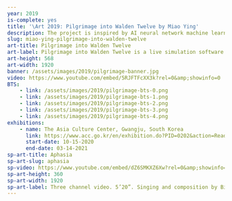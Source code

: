 ```yaml
---
year: 2019
is-complete: yes
title: '\Art 2019: Pilgrimage into Walden Twelve by Miao Ying'
description: The project is inspired by AI neural network machine learning, medieval christian indulgences mechanisms, conflicting political ideologies, popular online Chinese S&M romance novels, and the recently emerged “social credit system” in China.
slug: miao-ying-pilgrimage-into-walden-twelve
art-title: Pilgrimage into Walden Twelve
art-label: Pilgrimage into Walden Twelve is a live simulation software that can be run on computer and smartphone. The simulation has three distinct chapters&#58; The Honor of Shepherds, The People’s Quest, and Battle for Glorious Spells. The project is inspired by AI neural network machine learning, medieval christian indulgences mechanisms, conflicting political ideologies, popular online Chinese S&M romance novels, and the recently emerged “social credit system” in China. The simulation takes place in a medieval magical fantasy land--Walden Twelve. Walden Twelve refers to “Walden Two”, which is a utopian novel written by behavioral psychologist B. F. Skinner, a society where perfect behavior is achieved as a result of reinforced positive conditioning of the desired behaviors while meeting basic needs of citizens. During the Medieval Era, the institution interpreted the religious ideology for the people who were illiterate, which led believers to exchange money for their sins--the indulgence system. The social credit system in China is a digital indulgence system, which records big data from its citizens and rewards or punishes them according to their social credit score. In a structure similar to that of the medieval church, the Chinese government explains the Marxist doctrine to its people and has implemented the technology to enforce citizen behavior. <a href="https://www.pilgrimageintowaldentwelve.com/">pilgrimageintowaldentwelve.com</a>
art-height: 568
art-width: 1920
banner: /assets/images/2019/pilgrimage-banner.jpg
video: https://www.youtube.com/embed/5RJFTFcXX3k?rel=0&amp;showinfo=0
BTS:
    - link: /assets/images/2019/pilgrimage-bts-0.png
    - link: /assets/images/2019/pilgrimage-bts-1.png
    - link: /assets/images/2019/pilgrimage-bts-2.png
    - link: /assets/images/2019/pilgrimage-bts-3.png
    - link: /assets/images/2019/pilgrimage-bts-4.png
exhibitions:
    - name: The Asia Culture Center, Gwangju, South Korea
      link: https://www.acc.go.kr/en/exhibition.do?PID=0202&action=Read&bnkey=EM_0000004197
      start-date: 10-15-2020
      end-date: 03-14-2021
sp-art-title: Aphasia
sp-art-slug: aphasia
sp-video: https://www.youtube.com/embed/dZ6SMKXZ6Xw?rel=0&amp;showinfo=0
sp-art-height: 360
sp-art-width: 1920
sp-art-label: Three channel video. 5’20”. Singing and composition by Bibi Zhou/周笔畅. Lyrics by machine learning text generation neural networks. Voice over by Benjamin Hwang. Arrangement by Dizzla D Music. Commissioned by the UCCA Centre of Contemporary Art and supported by \Art at Cornell Tech.</p><p>The music in Aphasia is a mix of Christian Rock and romantic R&B, to worship ideologies instead of the spiritual. We used models trained to simulate the writing styles of humans--which had successfully generated text in the style of Shakespeare in the past--to generate the lyrics of the music of the video. We fed the computer to learn from B F skinner’s behaviorism theory, Chinese online novels (in the popular style/template of “Bossy, boss loves me”), and 45,000 classic romantic R&B lyrics and rapper Kanye West. Each text represented a particular ideology, those different blending of texts and ideologies achieved a unique style of writing, that is completely computer generated.</p><p>Aphasia is an inability to comprehend or formulate language because of damage to specific brain regions. The video shows the relationship between the sheep/followers and their shepherds/controllers, the dog and drone. The middle screen represents the sheep, while the screen on the left represents the dog as the the original shepherd, and the screen on the right shows the modern shepherd, which is a herding drone that can mimic the dog barking.</p><p>We asked Chinese pop star Bibi Zhou/周笔畅 to sing the the song with a romantic R&B beat according to the lyrics generated by the computer. Bibi Zhou debuted her singing career by winning the second place at the Chinese singing contest Super Girl in 2005, in which viewers are able to participate in the judging process by sending text messages with their mobile phones to vote for their favorite contestants, considered as one of the largest "democratic" voting exercises in mainland China.</p><center><p>Lyrics</p><p>Verse 1:<br>You changed my sympathy<br>I can’t face the questions<br>I’m just a behavior<br>I don’t think about her cause<br>I believe in love forever<br>So darling I love you<br>and I don’t need no conditioning<br></p><p>Chorus:<br>I want to wake up from me<br>I think I’m a process<br>This is the purpose<br>I will always be your kind contrast<br>Love is on the selection<br></p><p>Verse 2:<br>Stay with me<br>With your practical fire<br>Contact the culture that we used to be<br></p><p>Bridge:<br>Shine your autonomy on me<br>I hear the initiation coming<br>You made me feel culture<br></p><p>Chorus:<br>I want to wake up from me<br>I think I’m a process<br>This is the purpose<br>I will always be your kind contrast<br>Love is the only selection<br></center><p>Exhibited at <a href="https://www.castellodirivoli.org/en/mostra/uli_sigg/"> Castello di Rivoli, Museum of Contemporary Art</a> in Torino, Italy from February 25, 2020 to August 30, 2020, and <a href="https://ucca.org.cn/en/lab/lunar-phases/">UCCA Center for Contemporary Art</a> in Beijing, China from November 13, 2019 to December 4, 2019.
---
```

